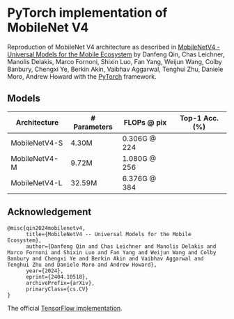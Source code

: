# PyTorch implementation of MobileNet V4

Reproduction of MobileNet V4 architecture as described in [MobileNetV4 - Universal Models for the Mobile Ecosystem](https://arxiv.org/abs/2404.10518) by Danfeng Qin, Chas Leichner, Manolis Delakis, Marco Fornoni, Shixin Luo, Fan Yang, Weijun Wang, Colby Banbury, Chengxi Ye, Berkin Akin, Vaibhav Aggarwal, Tenghui Zhu, Daniele Moro, Andrew Howard with the [PyTorch](pytorch.org) framework.

## Models

| Architecture      | # Parameters | FLOPs @ pix | Top-1 Acc. (%) |
| ----------------- | ------------ | ------ | -------------------------- |
| MobileNetV4-S    | 4.30M | 0.306G @ 224 |  |
| MobileNetV4-M    | 9.72M | 1.080G @ 256 |  |
| MobileNetV4-L    | 32.59M | 6.376G @ 384 |  |

## Acknowledgement

```
@misc{qin2024mobilenetv4,
      title={MobileNetV4 -- Universal Models for the Mobile Ecosystem}, 
      author={Danfeng Qin and Chas Leichner and Manolis Delakis and Marco Fornoni and Shixin Luo and Fan Yang and Weijun Wang and Colby Banbury and Chengxi Ye and Berkin Akin and Vaibhav Aggarwal and Tenghui Zhu and Daniele Moro and Andrew Howard},
      year={2024},
      eprint={2404.10518},
      archivePrefix={arXiv},
      primaryClass={cs.CV}
}
```

The official [TensorFlow implementation](https://github.com/tensorflow/models/blob/master/official/vision/modeling/backbones/mobilenet.py).
